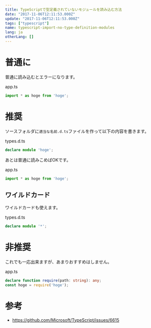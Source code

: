 ```yaml
---
title: TypeScriptで型定義されていないモジュールを読み込む方法
date: "2017-11-06T12:11:53.000Z"
update: "2017-11-06T12:11:53.000Z"
tags: ["typescript"]
name: typescript-import-no-type-definition-modules
lang: ja
otherLang: []
---
```

# 普通に
普通に読み込むとエラーになります。

app.ts
```ts
import * as hoge from 'hoge';
```

# 推奨
ソースフォルダに`適当な名前.d.ts`ファイルを作って以下の内容を書きます。

types.d.ts
```ts
declare module 'hoge';
``` 

あとは普通に読みこめばOKです。

app.ts
```ts
import * as hoge from 'hoge';
```

## ワイルドカード
ワイルドカードも使えます。

types.d.ts
```ts
declare module '*';
``` 

# 非推奨
これでも一応出来ますが、あまりおすすめはしません。

app.ts
```ts
declare function require(path: string): any;
const hoge = require('hoge');
```

# 参考
* https://github.com/Microsoft/TypeScript/issues/6615
